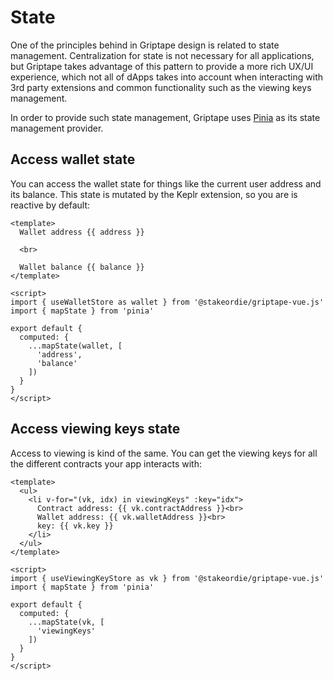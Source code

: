 # State

One of the principles behind in Griptape design is related to state management. Centralization for state is not
necessary for all applications, but Griptape takes advantage of this pattern to provide a more rich UX/UI experience,
which not all of dApps takes into account when interacting with 3rd party extensions and common functionality such
as the viewing keys management.

In order to provide such state management, Griptape uses [Pinia](http://pinia.esm.dev/) as its state management
provider.

## Access wallet state

You can access the wallet state for things like the current user address and its balance. This state is mutated by the
Keplr extension, so you are is reactive by default:

```vue
<template>
  Wallet address {{ address }}

  <br>

  Wallet balance {{ balance }}
</template>

<script>
import { useWalletStore as wallet } from '@stakeordie/griptape-vue.js'
import { mapState } from 'pinia'

export default {
  computed: {
    ...mapState(wallet, [
      'address',
      'balance'
    ])
  }
}
</script>
```

## Access viewing keys state

Access to viewing is kind of the same. You can get the viewing keys for all the different contracts your app interacts
with:

```vue
<template>
  <ul>
    <li v-for="(vk, idx) in viewingKeys" :key="idx">
      Contract address: {{ vk.contractAddress }}<br>
      Wallet address: {{ vk.walletAddress }}<br>
      key: {{ vk.key }}
    </li>
  </ul>
</template>

<script>
import { useViewingKeyStore as vk } from '@stakeordie/griptape-vue.js'
import { mapState } from 'pinia'

export default {
  computed: {
    ...mapState(vk, [
      'viewingKeys'
    ])
  }
}
</script>

```
